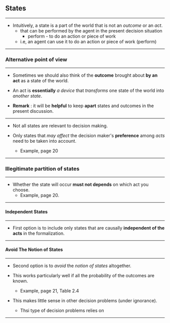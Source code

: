 ## States
---

- Intuitively, a state is a part of the world that is not an *outcome* or an *act*.
  - that can be performed by the agent in the present decision situation
    - perform - to do an action or piece of work
  - i.e, an agent can use it to do an action or piece of work (perform) 

---

### Alternative point of view

---

- Sometimes we should also think of the **outcome** brought about **by an act** as a state of the world.

- An act is **essentially** *a device* that *transforms* one state of the world into *another state*.

- **Remark** : it will be **helpful** to keep **apart** states and outcomes in the present discussion.

---

- Not all states are relevant to decision making.

- Only states that *may affect* the decision maker's **preference** among *acts* need to be taken into account.
  - Example, page 20

---
### Illegitimate partition of states
---

- Whether the state will occur **must not depends** on which act you choose.
  - Example, page 20.

---
#### Independent States
---

- First option is to include only states that are causally **independent of the acts** in the formalization.

---
#### Avoid The Notion of States
---

- Second option is to *avoid* the *notion of states* altogether.
   
- This works particularly well if all the probability of the outcomes are known.
  - Example, page 21, Table 2.4
    
- This makes little sense in other decision problems (under ignorance).
  - Thsi type of decision problems relies on 
---